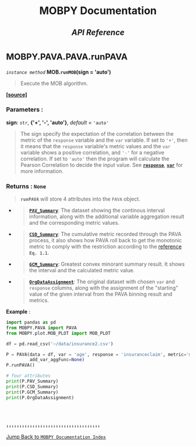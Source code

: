 <h1><strong><p align = center> MOBPY Documentation </p></strong></h1>

<h2><p  align=center><strong style = 'font-style:italic'>API Reference</strong></p></h2>

<h1><span style = 'font-size:smaller'> MOBPY.PAVA.PAVA.runPAVA </span></h1>

_`instance method`_ **MOB.`runMOB`(sign = 'auto')**

> Execute the MOB algorithm.

[**[source]**](https://github.com/ChenTaHung/Monotonic-Optimal-Binning/blob/main/src/MOBPY/PAVA.py#L175-L254)

### **Parameters** : <br>

**sign**: `str`, **{'+', '-', 'auto'}**, _default_ = `'auto'`

> The sign specify the expectation of the correlation between the metric of the `response` variable and the `var` variable. If set to `'+'`, then it means that the `response` variable's metric values and the `var` variable shows a positive correlation, and `'-'` for a negative correlation. If set to `'auto'` then the program will calculate the Pearson Correlation to decide the input value. See [**`response`**](https://github.com/ChenTaHung/Monotonic-Optimal-Binning/tree/main/doc/MOBPY-PAVA-PAVA.md), [**`var`**](https://github.com/ChenTaHung/Monotonic-Optimal-Binning/tree/main/doc/MOBPY-PAVA-PAVA.md) for more information.

### **Returns** : `None`

> **`runPAVA`** will store 4 attributes into the `PAVA` object.


- > [**`PAV_Summary`**](https://github.com/ChenTaHung/Monotonic-Optimal-Binning/blob/main/src/MOBPY/PAVA.py#L118-L120): The dataset showing the continous interval information, along with the additional variable aggregation result and the corresponding metric values.

- > [**`CSD_Summary`**](https://github.com/ChenTaHung/Monotonic-Optimal-Binning/blob/main/src/MOBPY/PAVA.py#L114-L116): The cumulative metric recorded through the PAVA process, it also shows how PAVA roll back to get the monotonic metric to comply with the restriction according to the [reference](https://repository.tudelft.nl/islandora/object/uuid:5a111157-1a92-4176-9c8e-0b848feb7c30) **`Eq. 1.1`**.

- > [**`GCM_Summary`**](https://github.com/ChenTaHung/Monotonic-Optimal-Binning/blob/main/src/MOBPY/PAVA.py#L110-L112): Greatest convex minorant summary result. It shows the interval and the calculated metric value.

- > [**`OrgDataAssignment`**](https://github.com/ChenTaHung/Monotonic-Optimal-Binning/blob/main/src/MOBPY/PAVA.py#L106-L108): The original dataset with chosen `var` and `response` columns, along with the assignment of the "starting" value of the given interval from the PAVA binning result and metrics.

**Example** :

```python
import pandas as pd
from MOBPY.PAVA import PAVA
from MOBPY.plot.MOB_PLOT import MOB_PLOT

df = pd.read_csv('~/data/insurance2.csv')

P = PAVA(data = df, var = 'age', response = 'insuranceclaim', metric='mean', 
         add_var_aggFunc=None)
P.runPAVA()

# four attributes
print(P.PAV_Summary)
print(P.CSD_Summary)
print(P.GCM_Summary)
print(P.OrgDataAssignment)
```

<br><br>

`↓↓↓↓↓↓↓↓↓↓↓↓↓↓↓↓↓↓↓↓↓↓↓↓↓↓↓↓↓↓↓↓↓↓↓↓`

[Jump Back to `MOBPY Documentation Index`](https://github.com/ChenTaHung/Monotonic-Optimal-Binning/blob/main/doc/MOBPY-API-Ref.md)